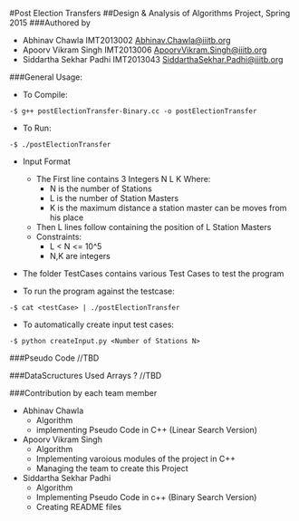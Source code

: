 #Post Election Transfers
##Design & Analysis of Algorithms Project, Spring 2015
###Authored by
- Abhinav Chawla         IMT2013002  Abhinav.Chawla@iiitb.org
- Apoorv Vikram Singh    IMT2013006  ApoorvVikram.Singh@iiitb.org
- Siddartha Sekhar Padhi IMT2013043  SiddarthaSekhar.Padhi@iiitb.org


###General Usage:
- To Compile:
```
-$ g++ postElectionTransfer-Binary.cc -o postElectionTransfer

```
- To Run:
```
-$ ./postElectionTransfer
```
- Input Format
	* The First line contains 3 Integers N L K Where:
		* N is the number of Stations
		* L is the number of Station Masters
		* K is the maximum distance a station master can be moves from his place
	* Then L lines follow containing the position of L Station Masters
	* Constraints:
		* L < N <= 10^5
		* N,K are integers

- The folder TestCases contains various Test Cases to test the program
- To run the program against the testcase:
```
-$ cat <testCase> | ./postElectionTransfer
```
- To automatically create input test cases:
```
-$ python createInput.py <Number of Stations N> 
```

###Pseudo Code
//TBD

###DataScructures Used
Arrays ? //TBD

###Contribution by each team member
- Abhinav Chawla
	* Algorithm
	* implementing Pseudo Code in C++ (Linear Search Version)
- Apoorv Vikram Singh
	* Algorithm
	* Implementing varoious modules of the project in C++
	* Managing the team to create this Project
- Siddartha Sekhar Padhi
	* Algorithm
	* Implementing Pseudo Code in c++ (Binary Search Version)
	* Creating README files